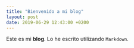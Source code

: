 ```yaml
---
title: "Bienvenido a mi blog"
layout: post
date: 2019-06-29 12:43:00 +0200
---
```


Este es mi **blog**. Lo he escrito utilizando `Markdown`.